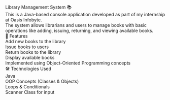 Library Management System 📚
<br>
This is a Java-based console application developed as part of my internship at Oasis Infobyte.
<br>
The system allows librarians and users to manage books with basic operations like adding, issuing, returning, and viewing available books.
<br>
🚀 Features
<br>
Add new books to the library
<br>
Issue books to users
<br>
Return books to the library
<br>
Display available books
<br>
Implemented using Object-Oriented Programming concepts
<br>
🛠 Technologies Used
<br>
Java
<br>
OOP Concepts (Classes & Objects)
<br>
Loops & Conditionals
<br>
Scanner Class for input
